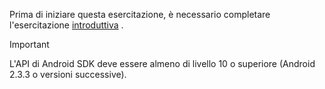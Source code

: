 Prima di iniziare questa esercitazione, è necessario completare l'esercitazione [introduttiva](../articles/mobile-engagement/mobile-engagement-android-get-started.md) .

> [!IMPORTANT]
> L'API di Android SDK deve essere almeno di livello 10 o superiore (Android 2.3.3 o versioni successive).
> 
> 



<!--HONumber=Nov16_HO3-->



